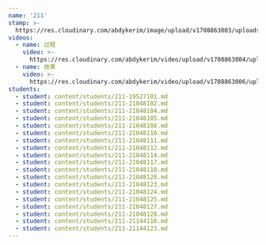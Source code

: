 ```yaml
---
name: '211'
stamp: >-
  https://res.cloudinary.com/abdykerim/image/upload/v1708863003/uploads/image/university-stamp_vojwlq.svg
videos:
  - name: 过程
    video: >-
      https://res.cloudinary.com/abdykerim/video/upload/v1708863004/uploads/groups/211/intro-vid_lxgzed.mp4
  - name: 效果
    video: >-
      https://res.cloudinary.com/abdykerim/video/upload/v1708863006/uploads/groups/211/result_op87yw.mp4
students:
  - student: content/students/211-19527101.md
  - student: content/students/211-21048102.md
  - student: content/students/211-21048104.md
  - student: content/students/211-21048105.md
  - student: content/students/211-21048108.md
  - student: content/students/211-21048110.md
  - student: content/students/211-21048111.md
  - student: content/students/211-21048112.md
  - student: content/students/211-21048114.md
  - student: content/students/211-21048117.md
  - student: content/students/211-21048118.md
  - student: content/students/211-21048120.md
  - student: content/students/211-21048123.md
  - student: content/students/211-21048124.md
  - student: content/students/211-21048125.md
  - student: content/students/211-21048127.md
  - student: content/students/211-21048128.md
  - student: content/students/211-21144116.md
  - student: content/students/211-21144123.md
---
```


